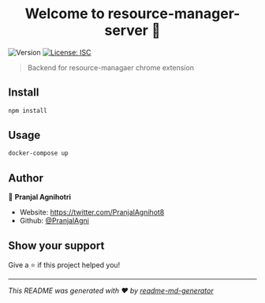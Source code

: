 <h1 align="center">Welcome to resource-manager-server 👋</h1>
<p>
  <img alt="Version" src="https://img.shields.io/badge/version-1.0.0-blue.svg?cacheSeconds=2592000" />
  <a href="#" target="_blank">
    <img alt="License: ISC" src="https://img.shields.io/badge/License-ISC-yellow.svg" />
  </a>
</p>

> Backend for resource-managaer chrome extension

## Install

```sh
npm install
```

## Usage

```sh
docker-compose up
```

## Author

👤 **Pranjal Agnihotri**

* Website: https://twitter.com/PranjalAgnihot8
* Github: [@PranjalAgni](https://github.com/PranjalAgni)

## Show your support

Give a ⭐️ if this project helped you!

***
_This README was generated with ❤️ by [readme-md-generator](https://github.com/kefranabg/readme-md-generator)_